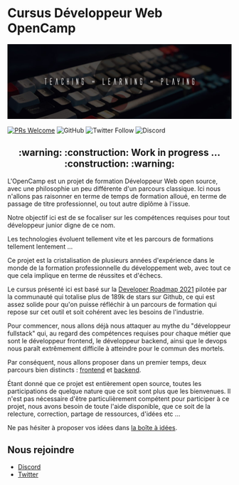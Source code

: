# Cursus Développeur Web OpenCamp

![Bannière OpenCamp](img/open-camp-banniere.jpg)

[![PRs Welcome](https://img.shields.io/badge/PRs-welcome-brightgreen.svg?style=flat-square)](http://makeapullrequest.com) 
![GitHub](https://img.shields.io/github/license/Open-Camp/cursus)
![Twitter Follow](https://img.shields.io/twitter/follow/OpenCampDotDev?style=social)
![Discord](https://img.shields.io/discord/669180384273104898)

<h2 align="center">
  :warning: :construction: Work in progress … :construction: :warning:
</h2>

L'OpenCamp est un projet de formation Développeur Web open source, avec une philosophie un peu différente d'un parcours classique.
Ici nous n'allons pas raisonner en terme de temps de formation alloué, en terme de passage de titre professionnel, ou tout autre diplôme à l'issue.

Notre objectif ici est de se focaliser sur les compétences requises pour tout développeur junior digne de ce nom.

Les technologies évoluent tellement vite et les parcours de formations tellement lentement …

Ce projet est la cristalisation de plusieurs années d'expérience dans le monde de la formation professionnelle du développement web, avec tout ce que cela implique en terme de réussites et d'échecs.

Le cursus présenté ici est basé sur la [Developer Roadmap 2021](https://github.com/kamranahmedse/developer-roadmap) pilotée par la communauté qui totalise plus de 189k de stars sur Github, ce qui est assez solide pour qu'on puisse réfléchir à un parcours de formation qui repose sur cet outil et soit cohérent avec les besoins de l'industrie.

Pour commencer, nous allons déjà nous attaquer au mythe du "développeur fullstack" qui, au regard des compétences requises pour chaque métier que sont le développeur frontend, le développeur backend, ainsi que le devops nous paraît extrêmement difficile à atteindre pour le commun des mortels.

Par conséquent, nous allons proposer dans un premier temps, deux parcours bien distincts : [frontend](/frontend) et [backend](/backend).

Étant donné que ce projet est entièrement open source, toutes les participations de quelque nature que ce soit sont plus que les bienvenues.
Il n'est pas nécessaire d'être particulièrement compétent pour participer à ce projet, nous avons besoin de toute l'aide disponible, que ce soit de la relecture, correction, partage de ressources, d'idées etc …

Ne pas hésiter à proposer vos idées dans [la boîte à idées](boite-a-idees.md).

## Nous rejoindre

* [Discord](https://discord.gg/R7kPn7j)
* [Twitter](https://twitter.com/OpenCampDotDev)
